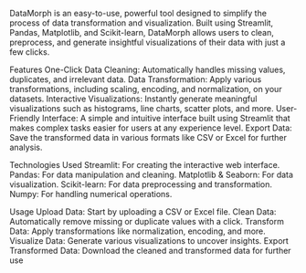 DataMorph is an easy-to-use, powerful tool designed to simplify the process of data transformation and visualization. Built using Streamlit, Pandas, Matplotlib, and Scikit-learn, DataMorph allows users to clean, preprocess, and generate insightful visualizations of their data with just a few clicks.

Features
One-Click Data Cleaning: Automatically handles missing values, duplicates, and irrelevant data.
Data Transformation: Apply various transformations, including scaling, encoding, and normalization, on your datasets.
Interactive Visualizations: Instantly generate meaningful visualizations such as histograms, line charts, scatter plots, and more.
User-Friendly Interface: A simple and intuitive interface built using Streamlit that makes complex tasks easier for users at any experience level.
Export Data: Save the transformed data in various formats like CSV or Excel for further analysis.

Technologies Used
Streamlit: For creating the interactive web interface.
Pandas: For data manipulation and cleaning.
Matplotlib & Seaborn: For data visualization.
Scikit-learn: For data preprocessing and transformation.
Numpy: For handling numerical operations.

Usage
Upload Data: Start by uploading a CSV or Excel file.
Clean Data: Automatically remove missing or duplicate values with a click.
Transform Data: Apply transformations like normalization, encoding, and more.
Visualize Data: Generate various visualizations to uncover insights.
Export Transformed Data: Download the cleaned and transformed data for further use
